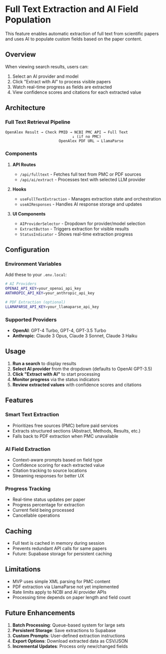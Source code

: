 # Full Text Extraction and AI Field Population

This feature enables automatic extraction of full text from scientific papers and uses AI to populate custom fields based on the paper content.

## Overview

When viewing search results, users can:
1. Select an AI provider and model
2. Click "Extract with AI" to process visible papers
3. Watch real-time progress as fields are extracted
4. View confidence scores and citations for each extracted value

## Architecture

### Full Text Retrieval Pipeline

```
OpenAlex Result → Check PMID → NCBI PMC API → Full Text
                              ↓ (if no PMC)
                        OpenAlex PDF URL → LlamaParse
```

### Components

1. **API Routes**
   - `/api/fulltext` - Fetches full text from PMC or PDF sources
   - `/api/ai/extract` - Processes text with selected LLM provider

2. **Hooks**
   - `useFullTextExtraction` - Manages extraction state and orchestration
   - `useAIResponses` - Handles AI response storage and updates

3. **UI Components**
   - `AIProviderSelector` - Dropdown for provider/model selection
   - `ExtractButton` - Triggers extraction for visible results
   - `StatusIndicator` - Shows real-time extraction progress

## Configuration

### Environment Variables

Add these to your `.env.local`:

```bash
# AI Providers
OPENAI_API_KEY=your_openai_api_key
ANTHROPIC_API_KEY=your_anthropic_api_key

# PDF Extraction (optional)
LLAMAPARSE_API_KEY=your_llamaparse_api_key
```

### Supported Providers

- **OpenAI**: GPT-4 Turbo, GPT-4, GPT-3.5 Turbo
- **Anthropic**: Claude 3 Opus, Claude 3 Sonnet, Claude 3 Haiku

## Usage

1. **Run a search** to display results
2. **Select AI provider** from the dropdown (defaults to OpenAI GPT-3.5)
3. **Click "Extract with AI"** to start processing
4. **Monitor progress** via the status indicators
5. **Review extracted values** with confidence scores and citations

## Features

### Smart Text Extraction
- Prioritizes free sources (PMC) before paid services
- Extracts structured sections (Abstract, Methods, Results, etc.)
- Falls back to PDF extraction when PMC unavailable

### AI Field Extraction
- Context-aware prompts based on field type
- Confidence scoring for each extracted value
- Citation tracking to source locations
- Streaming responses for better UX

### Progress Tracking
- Real-time status updates per paper
- Progress percentage for extraction
- Current field being processed
- Cancellable operations

## Caching

- Full text is cached in memory during session
- Prevents redundant API calls for same papers
- Future: Supabase storage for persistent caching

## Limitations

- MVP uses simple XML parsing for PMC content
- PDF extraction via LlamaParse not yet implemented
- Rate limits apply to NCBI and AI provider APIs
- Processing time depends on paper length and field count

## Future Enhancements

1. **Batch Processing**: Queue-based system for large sets
2. **Persistent Storage**: Save extractions to Supabase
3. **Custom Prompts**: User-defined extraction instructions
4. **Export Options**: Download extracted data as CSV/JSON
5. **Incremental Updates**: Process only new/changed fields 